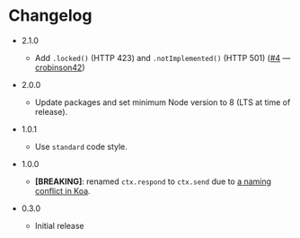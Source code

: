 # Changelog

- 2.1.0

  - Add `.locked()` (HTTP 423) and `.notImplemented()` (HTTP 501) ([#4](/pull/4) — [crobinson42](https://github.com/crobinson42))

- 2.0.0

  - Update packages and set minimum Node version to 8 (LTS at time of release).

- 1.0.1

  - Use `standard` code style.

- 1.0.0

  - **[BREAKING]**: renamed `ctx.respond` to `ctx.send` due to [a naming conflict in Koa](http://koajs.com/#ctx-respond).

- 0.3.0
  - Initial release
